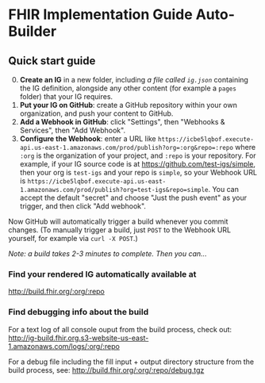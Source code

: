 # FHIR Implementation Guide Auto-Builder

## Quick start guide

0. **Create an IG** in a new folder, including *a file called `ig.json`* containing the IG definition, alongside any other content (for example a `pages` folder) that your IG requires.
1. **Put your IG on GitHub**: create a GitHub repository within your own organization, and push your content to GitHub.
2. **Add a Webhook in GitHub**: click "Settings", then "Webhooks & Services", then "Add Webhook".
3. **Configure the Webhook**: enter a URL like `https://icbe5lqbof.execute-api.us-east-1.amazonaws.com/prod/publish?org=:org&repo=:repo` where `:org` is the organization of your project, and `:repo` is your repository. For example, if your IG source code is at https://github.com/test-igs/simple, then your org is `test-igs` and your repo is `simple`, so your Webhook URL is `https://icbe5lqbof.execute-api.us-east-1.amazonaws.com/prod/publish?org=test-igs&repo=simple`. You can accept the default "secret" and choose "Just the push event" as your trigger, and then click "Add webhook".

Now GitHub will automatically trigger a build whenever you commit changes. (To manually trigger a build, just `POST` to the Webhook URL yourself, for example via `curl -X POST`.)

*Note: a build takes 2-3 minutes to complete. Then you can...*

### Find your rendered IG automatically available at

http://build.fhir.org/:org/:repo

### Find debugging info about the build

For a text log of all console ouput from the build process, check out:
http://ig-build.fhir.org.s3-website-us-east-1.amazonaws.com/logs/:org/:repo

For a debug file including the fill input + output directory structure from the build process, see:
http://build.fhir.org/:org/:repo/debug.tgz
